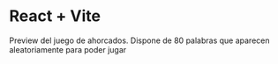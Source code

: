 # React + Vite

Preview del juego de ahorcados. Dispone de 80 palabras que aparecen aleatoriamente para poder jugar
